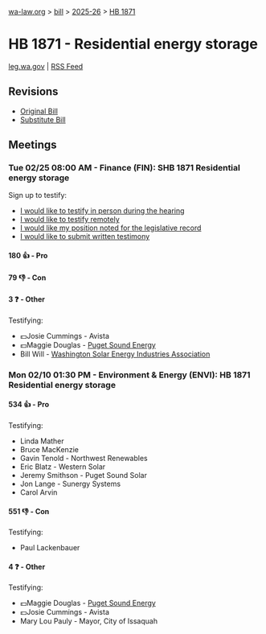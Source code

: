 [wa-law.org](/) > [bill](/bill/) > [2025-26](/bill/2025-26/) > [HB 1871](/bill/2025-26/hb/1871/)

# HB 1871 - Residential energy storage
[leg.wa.gov](https://app.leg.wa.gov/billsummary?BillNumber=1871&Year=2025&Initiative=false) | [RSS Feed](./rss.xml)

## Revisions
* [Original Bill](1/)
* [Substitute Bill](S/)

## Meetings
### Tue 02/25 08:00 AM - Finance (FIN): SHB 1871 Residential energy storage
Sign up to testify:
* [I would like to testify in person during the hearing](https://app.leg.wa.gov/csi/Testifier/Add?chamber=House&mId=32893&aId=165008&caId=26161&tId=1)
* [I would like to testify remotely](https://app.leg.wa.gov/csi/Testifier/Add?chamber=House&mId=32893&aId=165008&caId=26161&tId=2)
* [I would like my position noted for the legislative record](https://app.leg.wa.gov/csi/Testifier/Add?chamber=House&mId=32893&aId=165008&caId=26161&tId=3)
* [I would like to submit written testimony](https://app.leg.wa.gov/csi/Testifier/Add?chamber=House&mId=32893&aId=165008&caId=26161&tId=4)

#### 180 👍 - Pro

#### 79 👎 - Con

#### 3 ❓ - Other
Testifying:
* 💵Josie Cummings - Avista
* 💵Maggie Douglas - [Puget Sound Energy](/org/puget_sound_energy_inc/)
* Bill Will - [Washington Solar Energy Industries Association](/org/washington_solar_energy_industries_association/)

### Mon 02/10 01:30 PM - Environment & Energy (ENVI): HB 1871 Residential energy storage
#### 534 👍 - Pro
Testifying:
* Linda Mather
* Bruce MacKenzie
* Gavin Tenold - Northwest Renewables
* Eric Blatz - Western Solar
* Jeremy Smithson - Puget Sound Solar
* Jon Lange - Sunergy Systems
* Carol Arvin

#### 551 👎 - Con
Testifying:
* Paul Lackenbauer

#### 4 ❓ - Other
Testifying:
* 💵Maggie Douglas - [Puget Sound Energy](/org/puget_sound_energy_inc/)
* 💵Josie Cummings - Avista
* Mary Lou Pauly - Mayor, City of Issaquah
